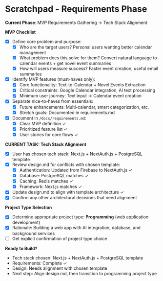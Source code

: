 # Scratchpad - Requirements Phase

**Current Phase**: MVP Requirements Gathering → Tech Stack Alignment

**MVP Checklist**
- [x] Define core problem and purpose:
  - [x] Who are the target users? Personal users wanting better calendar management
  - [x] What problem does this solve for them? Convert natural language to calendar events + get novel event summaries
  - [x] How will users measure success? Faster event creation, useful email summaries
- [x] Identify MVP features (must-haves only):
  - [x] Core functionality: Text-to-Calendar + Novel Events Extraction
  - [x] Critical constraints: Google Calendar integration, AI text processing
  - [x] Minimum user journey: Text input → Calendar event creation
- [x] Separate nice-to-haves from essentials:
  - [x] Future enhancements: Multi-calendar, smart categorization, etc.
  - [x] Stretch goals: Documented in requirements.md
- [x] Document in `/docs/requirements.md`:
  - [x] Clear MVP definition ✓
  - [x] Prioritized feature list ✓
  - [x] User stories for core flows ✓

**CURRENT TASK: Tech Stack Alignment**
- [x] User has chosen tech stack: Next.js + NextAuth.js + PostgreSQL template
- [x] Review design.md for conflicts with chosen template:
  - [x] Authentication: Updated from Firebase to NextAuth.js ✓
  - [x] Database: PostgreSQL matches ✓
  - [x] Caching: Redis matches ✓
  - [x] Framework: Next.js matches ✓
- [x] Update design.md to align with template architecture ✓
- [x] Confirm any other architectural decisions that need alignment

**Project Type Selection**
- [x] Determine appropriate project type: **Programming** (web application development)
- [x] Rationale: Building a web app with AI integration, database, and background services
- [ ] Get explicit confirmation of project type choice

**Ready to Build?**
- Tech stack chosen: Next.js + NextAuth.js + PostgreSQL template
- Requirements: Complete ✓
- Design: Needs alignment with chosen template
- Next step: Align design.md, then transition to programming project type